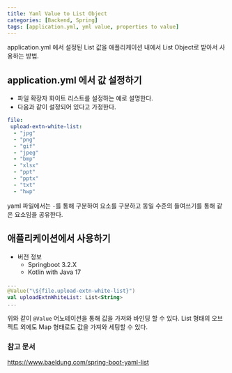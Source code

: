 ```yaml
---
title: Yaml Value to List Object
categories: [Backend, Spring]
tags: [application.yml, yml value, properties to value]
---
```


application.yml 에서 설정된 List 값을 애플리케이션 내에서 List Object로 받아서 사용하는 방법.

## application.yml 에서 값 설정하기
- 파일 확장자 화이트 리스트를 설정하는 예로 설명한다.
- 다음과 같이 설정되어 있다고 가정한다.

```yaml
file:
 upload-extn-white-list:  
  - "jpg"  
  - "png"  
  - "gif"  
  - "jpeg"  
  - "bmp"  
  - "xlsx"  
  - "ppt"  
  - "pptx"  
  - "txt"  
  - "hwp"
```

yaml 파일에서는 `-`를 통해 구분하여 요소를 구분하고 동일 수준의 들여쓰기를 통해 같은 요소임을 공유한다.
## 애플리케이션에서 사용하기

- 버전 정보
  - Springboot 3.2.X
  - Kotlin with Java 17

```kotlin
...
@Value("\${file.upload-extn-white-list}")  
val uploadExtnWhiteList: List<String>
...
```

위와 같이 `@Value` 어노테이션을 통해 값을 가져와 바인딩 할 수 있다.
List 형태의 오브젝트 외에도 Map 형태로도 값을 가져와 세팅할 수 있다.

### 참고 문서
https://www.baeldung.com/spring-boot-yaml-list
